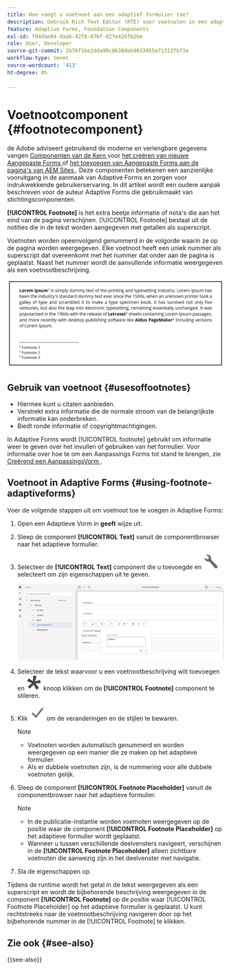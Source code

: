 ```yaml
---
title: Hoe voegt u voetnoot aan een adaptief formulier toe?
description: Gebruik Rich Text Editor (RTE) voor voetnoten in een adaptieve vorm.
feature: Adaptive Forms, Foundation Components
exl-id: f04dae84-daab-42f8-876f-02fe426f62be
role: User, Developer
source-git-commit: 2b76f1be2dda99c8638deb9633055e71312fbf1e
workflow-type: tm+mt
source-wordcount: '413'
ht-degree: 0%

---
```


# Voetnootcomponent {#footnotecomponent}

<span class="preview"> de Adobe adviseert gebruikend de moderne en verlengbare gegevens vangen [ Componenten van de Kern ](https://experienceleague.adobe.com/docs/experience-manager-core-components/using/adaptive-forms/introduction.html) voor [ het creëren van nieuwe Aangepaste Forms ](/help/forms/creating-adaptive-form-core-components.md) of [ het toevoegen van Aangepaste Forms aan de pagina&#39;s van AEM Sites ](/help/forms/create-or-add-an-adaptive-form-to-aem-sites-page.md). Deze componenten betekenen een aanzienlijke vooruitgang in de aanmaak van Adaptive Forms en zorgen voor indrukwekkende gebruikerservaring. In dit artikel wordt een oudere aanpak beschreven voor de auteur Adaptive Forms die gebruikmaakt van stichtingscomponenten. </span>

**[!UICONTROL Footnote]** is het extra beetje informatie of nota&#39;s die aan het eind van de pagina verschijnen. [!UICONTROL Footnote] bestaat uit de notities die in de tekst worden aangegeven met getallen als superscript.

Voetnoten worden opeenvolgend genummerd in de volgorde waarin ze op de pagina worden weergegeven. Elke voetnoot heeft een uniek nummer als superscript dat overeenkomt met het nummer dat onder aan de pagina is geplaatst. Naast het nummer wordt de aanvullende informatie weergegeven als een voetnootbeschrijving.

![ Beschrijving van voetnoten ](/help/forms/assets/footnote_description.png)


## Gebruik van voetnoot {#usesoffootnotes}

* Hiermee kunt u citaten aanbieden.
* Verstrekt extra informatie die de normale stroom van de belangrijkste informatie kan onderbreken.
* Biedt ronde informatie of copyrightmachtigingen.

In Adaptive Forms wordt [!UICONTROL footnote] gebruikt om informatie weer te geven over het invullen of gebruiken van het formulier. Voor informatie over hoe te om een Aanpassings Forms tot stand te brengen, zie [ Creërend een AanpassingsVorm ](https://experienceleague.adobe.com/docs/experience-manager-cloud-service/content/forms/create-an-adaptive-form/create-an-adaptive-form-on-forms-cs/creating-adaptive-form.html).

## Voetnoot in Adaptive Forms {#using-footnote-adaptiveforms}

Voer de volgende stappen uit om voetnoot toe te voegen in Adaptive Forms:
1. Open een Adaptieve Vorm in **geeft** wijze uit.
1. Sleep de component **[!UICONTROL Text]** vanuit de componentbrowser naar het adaptieve formulier.
1. Selecteer de **[!UICONTROL Text]** component die u toevoegde en ![ cmp ](assets/configure-icon.svg) selecteert om zijn eigenschappen uit te geven.

   ![ Voetnoot in Aanpassings Forms ](/help/forms/assets/footnote_rte.png)

1. Selecteer de tekst waarvoor u een voetnootbeschrijving wilt toevoegen en ![ ster ](/help/forms/assets/asterisk.svg) knoop klikken om de **[!UICONTROL Footnote]** component te stileren.

1. Klik ![ controle ](/help/forms/assets/save_icon.svg) om de veranderingen en de stijlen te bewaren.

   >[!NOTE]
   >
   >* Voetnoten worden automatisch genummerd en worden weergegeven op een manier die ze maken op het adaptieve formulier.
   >* Als er dubbele voetnoten zijn, is de nummering voor alle dubbele voetnoten gelijk.

1. Sleep de component **[!UICONTROL Footnote Placeholder]** vanuit de componentbrowser naar het adaptieve formulier.
   >[!NOTE]
   >
   >* In de publicatie-instantie worden voetnoten weergegeven op de positie waar de component **[!UICONTROL Footnote Placeholder]** op het adaptieve formulier wordt geplaatst.
   >* Wanneer u tussen verschillende deelvensters navigeert, verschijnen in de **[!UICONTROL Footnote Placeholder]** alleen zichtbare voetnoten die aanwezig zijn in het deelvenster met navigatie.

1. Sla de eigenschappen op.

Tijdens de runtime wordt het getal in de tekst weergegeven als een superscript en wordt de bijbehorende beschrijving weergegeven in de component **[!UICONTROL Footnote]** op de positie waar [!UICONTROL Footnote Placeholder] op het adaptieve formulier is geplaatst. U kunt rechtstreeks naar de voetnootbeschrijving navigeren door op het bijbehorende nummer in de [!UICONTROL Footnote] te klikken.


## Zie ook {#see-also}

{{see-also}}
